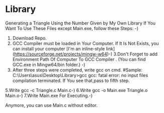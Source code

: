 # Library
Generating a Triangle Using the Number Given by My Own Library
If You Want To Use These Files except Main.exe, follow these Steps:
-)
1. Download Repo.
2. GCC Compiler must be loaded in Your Computer. If It Is Not Exists, you can install your computer [I'm an inline-style link] (https://sourceforge.net/projects/mingw-w64)-)
3.Don't Forget to add Environment Path Of Computer To GCC Compiler . (You can find GCC.exe in Mingw64/bin folder.)
-)
4. After three steps were completed, write gcc on cmd.
  #Sample:
  C:\Users\asus\Desktop\Library>gcc
   gcc: fatal error: no input files
   compilation terminated.
  If You see that,pass to fifth step.


5.Write gcc -c Triangle.c Main.c-)
6.Write gcc -o Main.exe Triangle.o Main.o-)
7.Write Main.exe For Executing.-)

Anymore, you can use Main.c without editor.
